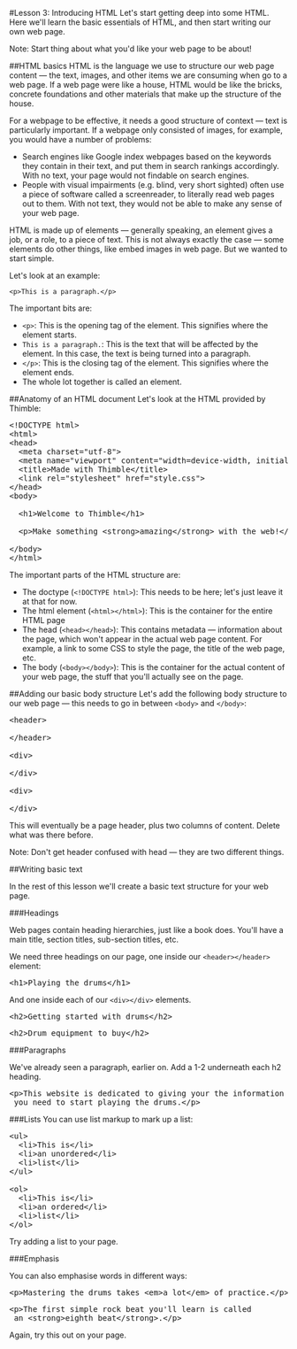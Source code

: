 #Lesson 3: Introducing HTML
Let's start getting deep into some HTML. Here we'll learn the basic essentials of HTML, and then start writing our own web page.

Note: Start thing about what you'd like your web page to be about!

##HTML basics
HTML is the language we use to structure our web page content — the text, images, and other items we are consuming when go to a web page. If a web page were like a house, HTML would be like the bricks, concrete foundations and other materials that make up the structure of the house.

For a webpage to be effective, it needs a good structure of context — text is particularly important. If a webpage only consisted of images, for example, you would have a number of problems:

* Search engines like Google index webpages based on the keywords they contain in their text, and put them in search rankings accordingly. With no text, your page would not findable on search engines.
* People with visual impairments (e.g. blind, very short sighted) often use a piece of software called a screenreader, to literally read web pages out to them. With not text, they would not be able to make any sense of your web page.

HTML is made up of elements — generally speaking, an element gives a job, or a role, to a piece of text. This is not always exactly the case — some elements do other things, like embed images in web page. But we wanted to start simple.

Let's look at an example:

<code>&lt;p&gt;This is a paragraph.&lt;/p&gt;</code>

The important bits are:

* <code>&lt;p&gt;</code>: This is the opening tag of the element. This signifies where the element starts.
* <code>This is a paragraph.</code>: This is the text that will be affected by the element. In this case, the text is being turned into a paragraph.
* <code>&lt;/p&gt;</code>: This is the closing tag of the element. This signifies where the element ends.
* The whole lot together is called an element.

##Anatomy of an HTML document
Let's look at the HTML provided by Thimble:

<pre>&lt;!DOCTYPE html&gt;
&lt;html&gt;
&lt;head&gt;
  &lt;meta charset="utf-8"&gt;
  &lt;meta name="viewport" content="width=device-width, initial-scale=1"&gt;
  &lt;title&gt;Made with Thimble&lt;/title&gt;
  &lt;link rel="stylesheet" href="style.css"&gt;
&lt;/head&gt;
&lt;body&gt;

  &lt;h1&gt;Welcome to Thimble&lt;/h1&gt;

  &lt;p&gt;Make something &lt;strong&gt;amazing&lt;/strong&gt; with the web!&lt;/p&gt;

&lt;/body&gt;
&lt;/html&gt;</pre>

The important parts of the HTML structure are:

* The doctype (<code>&lt;!DOCTYPE html&gt;</code>): This needs to be here; let's just leave it at that for now.
* The html element (<code>&lt;html&gt;&lt;/html&gt;</code>): This is the container for the entire HTML page
* The head (<code>&lt;head&gt;&lt;/head&gt;</code>): This contains metadata — information about the page, which won't appear in the actual web page content. For example, a link to some CSS to style the page, the title of the web page, etc.
* The body (<code>&lt;body&gt;&lt;/body&gt;</code>): This is the container for the actual content of your web page, the stuff that you'll actually see on the page. 

##Adding our basic body structure
Let's add the following body structure to our web page — this needs to go in between <code>&lt;body&gt;</code> and <code>&lt;/body&gt;</code>:

<pre>&lt;header&gt;

&lt;/header&gt;

&lt;div&gt;
  
&lt;/div&gt;

&lt;div&gt;
  
&lt;/div&gt;</pre>

This will eventually be a page header, plus two columns of content. Delete what was there before.

Note: Don't get header confused with head — they are two different things.

##Writing basic text

In the rest of this lesson we'll create a basic text structure for your web page.

###Headings

Web pages contain heading hierarchies, just like a book does. You'll have a main title, section titles, sub-section titles, etc.

We need three headings on our page, one inside our <code>&lt;header&gt;&lt;/header&gt;</code> element:

<pre>&lt;h1&gt;Playing the drums&lt;/h1&gt;</pre>

And one inside each of our <code>&lt;div&gt;&lt;/div&gt;</code> elements.

<pre>&lt;h2&gt;Getting started with drums&lt;/h2&gt;</pre>

<pre>&lt;h2&gt;Drum equipment to buy&lt;/h2&gt;</pre>

###Paragraphs

We've already seen a paragraph, earlier on. Add a 1-2 underneath each h2 heading.

<pre>&lt;p&gt;This website is dedicated to giving your the information
 you need to start playing the drums.&lt;/p&gt;</pre>

###Lists
You can use list markup to mark up a list:

<pre>&lt;ul&gt;
  &lt;li&gt;This is&lt;/li&gt;
  &lt;li&gt;an unordered&lt;/li&gt;
  &lt;li&gt;list&lt;/li&gt;
&lt;/ul&gt;

&lt;ol&gt;
  &lt;li&gt;This is&lt;/li&gt;
  &lt;li&gt;an ordered&lt;/li&gt;
  &lt;li&gt;list&lt;/li&gt;
&lt;/ol&gt;</pre>

Try adding a list to your page.


###Emphasis

You can also emphasise words in different ways:

<pre>&lt;p&gt;Mastering the drums takes &lt;em&gt;a lot&lt;/em&gt; of practice.&lt;/p&gt;</pre>

<pre>&lt;p&gt;The first simple rock beat you'll learn is called
 an &lt;strong&gt;eighth beat&lt;/strong&gt;.&lt;/p&gt;</pre>
 
 Again, try this out on your page.